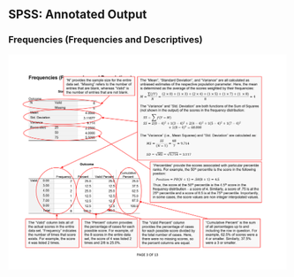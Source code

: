 ## SPSS: Annotated Output

### Frequencies (Frequencies and Descriptives)

<p align="center"><kbd><img src="frequencies.png"></kbd></p>
